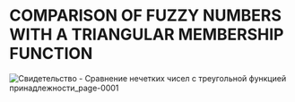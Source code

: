 # COMPARISON OF FUZZY NUMBERS WITH A TRIANGULAR MEMBERSHIP FUNCTION
![Свидетельство - Сравнение нечетких чисел с треугольной функцией принадлежности_page-0001](https://user-images.githubusercontent.com/72341725/155676559-af26a63a-2f81-463f-a390-23bb3ad83844.jpg)
